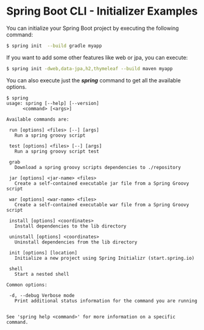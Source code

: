 # Spring Boot CLI - Initializer Examples

You can initialize your Spring Boot project by executing the following command:
```bash
$ spring init  --build gradle myapp
```

If you want to add some other features like web or jpa, you can execute:
```bash
$ spring init -dweb,data-jpa,h2,thymeleaf --build maven myapp
```

You can also execute just the ___spring___ command to get all the available options.
 ```
$ spring
usage: spring [--help] [--version]
       <command> [<args>]

Available commands are:

  run [options] <files> [--] [args]
    Run a spring groovy script

  test [options] <files> [--] [args]
    Run a spring groovy script test

  grab
    Download a spring groovy scripts dependencies to ./repository

  jar [options] <jar-name> <files>
    Create a self-contained executable jar file from a Spring Groovy script

  war [options] <war-name> <files>
    Create a self-contained executable war file from a Spring Groovy script

  install [options] <coordinates>
    Install dependencies to the lib directory

  uninstall [options] <coordinates>
    Uninstall dependencies from the lib directory

  init [options] [location]
    Initialize a new project using Spring Initializr (start.spring.io)

  shell
    Start a nested shell

Common options:

  -d, --debug Verbose mode
    Print additional status information for the command you are running


See 'spring help <command>' for more information on a specific command.
 ```

